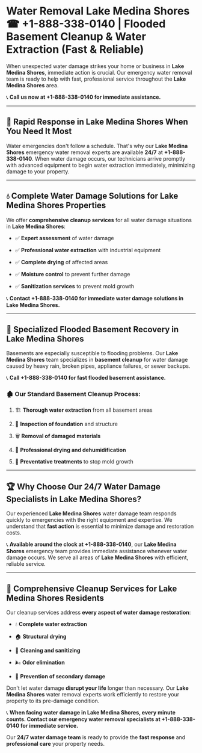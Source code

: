 # Water Removal Lake Medina Shores ☎ +1-888-338-0140 | Flooded Basement Cleanup & Water Extraction (Fast & Reliable)

When unexpected water damage strikes your home or business in **Lake Medina Shores**, immediate action is crucial. Our emergency water removal team is ready to help with fast, professional service throughout the **Lake Medina Shores** area. 

📞 **Call us now at +1-888-338-0140 for immediate assistance.**
---
## 🚀 Rapid Response in Lake Medina Shores When You Need It Most
Water emergencies don't follow a schedule. That's why our **Lake Medina Shores** emergency water removal experts are available **24/7** at **+1-888-338-0140**. When water damage occurs, our technicians arrive promptly with advanced equipment to begin water extraction immediately, minimizing damage to your property.
---
## 💧 Complete Water Damage Solutions for Lake Medina Shores Properties
We offer **comprehensive cleanup services** for all water damage situations in **Lake Medina Shores**:
- ✅ **Expert assessment** of water damage  
- ✅ **Professional water extraction** with industrial equipment  
- ✅ **Complete drying** of affected areas  
- ✅ **Moisture control** to prevent further damage  
- ✅ **Sanitization services** to prevent mold growth  
📞 **Contact +1-888-338-0140 for immediate water damage solutions in Lake Medina Shores.**
---
## 🌊 Specialized Flooded Basement Recovery in Lake Medina Shores
Basements are especially susceptible to flooding problems. Our **Lake Medina Shores** team specializes in **basement cleanup** for water damage caused by heavy rain, broken pipes, appliance failures, or sewer backups. 
📞 **Call +1-888-338-0140 for fast flooded basement assistance.**
### 🏚️ Our Standard Basement Cleanup Process:
1. 🏗️ **Thorough water extraction** from all basement areas  
2. 🔎 **Inspection of foundation** and structure  
3. 🗑️ **Removal of damaged materials**  
4. 💨 **Professional drying and dehumidification**  
5. 🚫 **Preventative treatments** to stop mold growth  
---
## 🏆 Why Choose Our 24/7 Water Damage Specialists in Lake Medina Shores?
Our experienced **Lake Medina Shores** water damage team responds quickly to emergencies with the right equipment and expertise. We understand that **fast action** is essential to minimize damage and restoration costs.
📞 **Available around the clock at +1-888-338-0140**, our **Lake Medina Shores** emergency team provides immediate assistance whenever water damage occurs. We serve all areas of **Lake Medina Shores** with efficient, reliable service.
---
## 🧹 Comprehensive Cleanup Services for Lake Medina Shores Residents
Our cleanup services address **every aspect of water damage restoration**:
- 💧 **Complete water extraction**  
- 🏠 **Structural drying**  
- 🧼 **Cleaning and sanitizing**  
- 🌬️ **Odor elimination**  
- 🚫 **Prevention of secondary damage**  
Don't let water damage **disrupt your life** longer than necessary. Our **Lake Medina Shores** water removal experts work efficiently to restore your property to its pre-damage condition.
📞 **When facing water damage in Lake Medina Shores, every minute counts. Contact our emergency water removal specialists at +1-888-338-0140 for immediate service.**
Our **24/7 water damage team** is ready to provide the **fast response** and **professional care** your property needs.
